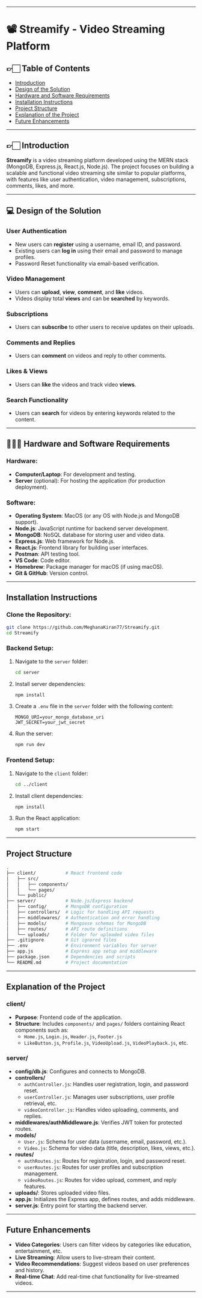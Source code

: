 
---

# 📽️ Streamify - Video Streaming Platform

##  👉🏻 Table of Contents
- [Introduction](#introduction)
- [Design of the Solution](#design-of-the-solution)
- [Hardware and Software Requirements](#hardware-and-software-requirements)
- [Installation Instructions](#installation-instructions)
- [Project Structure](#project-structure)
- [Explanation of the Project](#explanation-of-the-project)
- [Future Enhancements](#future-enhancements)

---

## 👉🏻 Introduction

**Streamify** is a video streaming platform developed using the MERN stack (MongoDB, Express.js, React.js, Node.js). The project focuses on building a scalable and functional video streaming site similar to popular platforms, with features like user authentication, video management, subscriptions, comments, likes, and more.

---

## 💻 Design of the Solution

### User Authentication
- New users can **register** using a username, email ID, and password.
- Existing users can **log in** using their email and password to manage profiles.
- Password Reset functionality via email-based verification.

### Video Management
- Users can **upload**, **view**, **comment**, and **like** videos.
- Videos display total **views** and can be **searched** by keywords.

### Subscriptions
- Users can **subscribe** to other users to receive updates on their uploads.

### Comments and Replies
- Users can **comment** on videos and reply to other comments.

### Likes & Views
- Users can **like** the videos and track video **views**.

### Search Functionality
- Users can **search** for videos by entering keywords related to the content.

---

## 👩🏻‍💻 Hardware and Software Requirements

### Hardware:
- **Computer/Laptop**: For development and testing.
- **Server** (optional): For hosting the application (for production deployment).

### Software:
- **Operating System**: MacOS (or any OS with Node.js and MongoDB support).
- **Node.js**: JavaScript runtime for backend server development.
- **MongoDB**: NoSQL database for storing user and video data.
- **Express.js**: Web framework for Node.js.
- **React.js**: Frontend library for building user interfaces.
- **Postman**: API testing tool.
- **VS Code**: Code editor.
- **Homebrew**: Package manager for macOS (if using macOS).
- **Git & GitHub**: Version control.

---

## Installation Instructions

### Clone the Repository:
```bash
git clone https://github.com/MeghanaKiran77/Streamify.git
cd Streamify
```

### Backend Setup:
1. Navigate to the `server` folder:
   ```bash
   cd server
   ```
2. Install server dependencies:
   ```bash
   npm install
   ```
3. Create a `.env` file in the `server` folder with the following content:
   ```
   MONGO_URI=your_mongo_database_uri
   JWT_SECRET=your_jwt_secret
   ```

4. Run the server:
   ```bash
   npm run dev
   ```

### Frontend Setup:
1. Navigate to the `client` folder:
   ```bash
   cd ../client
   ```
2. Install client dependencies:
   ```bash
   npm install
   ```
3. Run the React application:
   ```bash
   npm start
   ```

---

## Project Structure

```bash
.
├── client/           # React frontend code
│   ├── src/
│   │   ├── components/
│   │   └── pages/
│   └── public/
├── server/           # Node.js/Express backend
│   ├── config/       # MongoDB configuration
│   ├── controllers/  # Logic for handling API requests
│   ├── middlewares/  # Authentication and error handling
│   ├── models/       # Mongoose schemas for MongoDB
│   ├── routes/       # API route definitions
│   └── uploads/      # Folder for uploaded video files
├── .gitignore        # Git ignored files
├── .env              # Environment variables for server
├── app.js            # Express app setup and middleware
├── package.json      # Dependencies and scripts
└── README.md         # Project documentation
```

---

## Explanation of the Project

### client/
- **Purpose**: Frontend code of the application.
- **Structure**: Includes `components/` and `pages/` folders containing React components such as:
  - `Home.js`, `Login.js`, `Header.js`, `Footer.js`
  - `LikeButton.js`, `Profile.js`, `VideoUpload.js`, `VideoPlayback.js`, etc.
  
### server/
- **config/db.js**: Configures and connects to MongoDB.
- **controllers/**
  - `authController.js`: Handles user registration, login, and password reset.
  - `userController.js`: Manages user subscriptions, user profile retrieval, etc.
  - `videoController.js`: Handles video uploading, comments, and replies.
- **middlewares/authMiddleware.js**: Verifies JWT token for protected routes.
- **models/**
  - `User.js`: Schema for user data (username, email, password, etc.).
  - `Video.js`: Schema for video data (title, description, likes, views, etc.).
- **routes/**
  - `authRoutes.js`: Routes for registration, login, and password reset.
  - `userRoutes.js`: Routes for user profiles and subscription management.
  - `videoRoutes.js`: Routes for video upload, comment, and reply features.
- **uploads/**: Stores uploaded video files.
- **app.js**: Initializes the Express app, defines routes, and adds middleware.
- **server.js**: Entry point for starting the backend server.

---

## Future Enhancements

- **Video Categories**: Users can filter videos by categories like education, entertainment, etc.
- **Live Streaming**: Allow users to live-stream their content.
- **Video Recommendations**: Suggest videos based on user preferences and history.
- **Real-time Chat**: Add real-time chat functionality for live-streamed videos.

---
